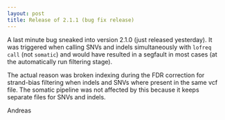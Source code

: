 ```yaml
---
layout: post
title: Release of 2.1.1 (bug fix release)
---
```


A last minute bug sneaked into version 2.1.0 (just released yesterday). It was
 triggered when calling SNVs and indels simultaneously with `lofreq
 call` (not `somatic`) and would have resulted in a segfault in most
 cases (at the automatically run filtering stage).

The actual reason was broken indexing during the FDR correction for
 strand-bias filtering when indels and SNVs where present in the same
 vcf file. The somatic pipeline was not affected by this because it
 keeps separate files for SNVs and indels.

Andreas
